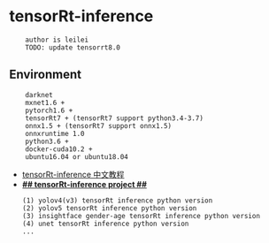 # tensorRt-inference 
```
    author is leilei
    TODO: update tensorrt8.0
```
## Environment
```
    darknet 
    mxnet1.6 + 
    pytorch1.6 +
    tensorRt7 + (tensorRt7 support python3.4-3.7)
    onnx1.5 + (tensorRt7 support onnx1.5)
    onnxruntime 1.0
    python3.6 +
    docker-cuda10.2 +
    ubuntu16.04 or ubuntu18.04
```
+ [tensorRt-inference 中文教程](https://github.com/gengyanlei/onnx2tensorRt/tree/main/samples)
+ [**## tensorRt-inference project ##**](https://github.com/gengyanlei/onnx2tensorRt/tree/main/src)
    ```
    (1) yolov4(v3) tensorRt inference python version
    (2) yolov5 tensorRt inference python version
    (3) insightface gender-age tensorRt inference python version
    (4) unet tensorRt inference python version
    ...
    ```